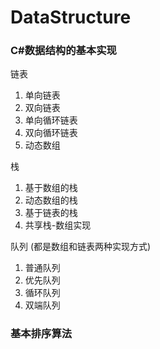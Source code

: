 # DataStructure
### C#数据结构的基本实现


链表
1. 单向链表
2. 双向链表
3. 单向循环链表
4. 双向循环链表
5. 动态数组

栈

1. 基于数组的栈
2. 动态数组的栈
3. 基于链表的栈
4. 共享栈-数组实现



队列 (都是数组和链表两种实现方式)

1. 普通队列
2. 优先队列
3. 循环队列
4. 双端队列

### 基本排序算法
